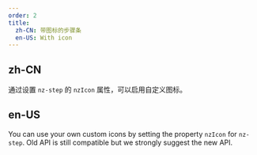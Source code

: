```yaml
---
order: 2
title:
  zh-CN: 带图标的步骤条
  en-US: With icon
---
```


## zh-CN

通过设置 `nz-step` 的 `nzIcon` 属性，可以启用自定义图标。

## en-US

You can use your own custom icons by setting the property `nzIcon` for `nz-step`. Old API is still compatible but we strongly suggest the new API.

